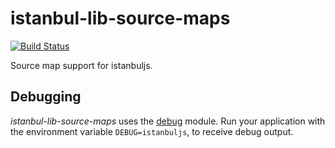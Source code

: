istanbul-lib-source-maps
========================

[![Build Status](https://travis-ci.org/istanbuljs/istanbuljs.svg?branch=master)](https://travis-ci.org/istanbuljs/istanbuljs)

Source map support for istanbuljs.

## Debugging

_istanbul-lib-source-maps_ uses the [debug](https://www.npmjs.com/package/debug) module.
Run your application with the environment variable `DEBUG=istanbuljs`, to receive debug
output.
